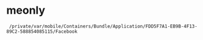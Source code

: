 # meonly
     /private/var/mobile/Containers/Bundle/Application/FDD5F7A1-EB9B-4F13-89C2-588854085115/Facebook
